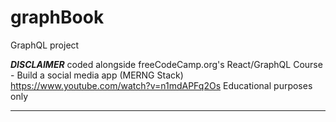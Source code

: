 # graphBook
GraphQL project 


***DISCLAIMER***
coded alongside freeCodeCamp.org's React/GraphQL Course - Build a social media app (MERNG Stack) 
https://www.youtube.com/watch?v=n1mdAPFq2Os
Educational purposes only
******
